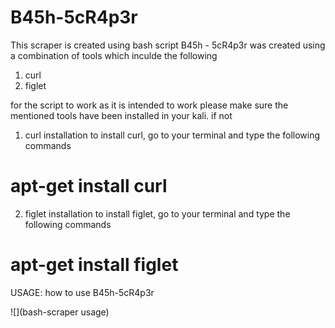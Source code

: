 # B45h-5cR4p3r
This scraper is created using bash script 
B45h - 5cR4p3r was created using a combination of tools which inculde the following 
1. curl
2. figlet

for the script to work as it is intended to work please make sure the mentioned tools have 
been installed in your kali. if not

1. curl installation 
to install curl, go to your terminal and type the following commands 
# apt-get install curl

2. figlet installation
to install figlet, go to your terminal and type the following commands 
# apt-get install figlet

USAGE:
how to use B45h-5cR4p3r

![](bash-scraper usage)


